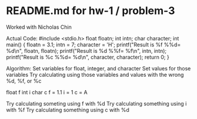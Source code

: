 # README.md for hw-1 / problem-3

Worked with Nicholas Chin

Actual Code:
#include <stdio.h>
float floatn;
int intn;
char character;
int main()
{
  floatn = 3.1;
  intn = 7;
  character = 'H';
  printf("Result is %f %%d= %d\n", floatn, floatn);
  printf("Result is %d %%f= %f\n", intn, intn);
  printf("Result is %c %%d= %d\n", character, character);
  return 0;
}

Algorithm:
Set variables for float, integer, and character
Set values for those  variables
Try calculating using those variables and values with the wrong %d, %f, or %c

float f
int i
char c
f = 1.1
i = 1
c = A

Try calculating someting using f with %d
Try calculating something using i with %f
Try calculating something using c with %d

